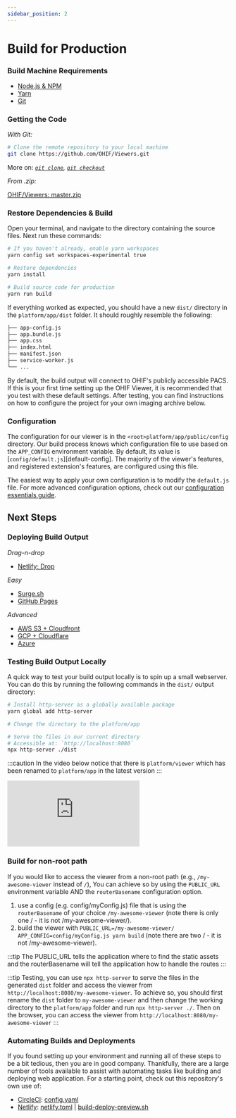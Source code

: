 ```yaml
---
sidebar_position: 2
---
```


# Build for Production

### Build Machine Requirements

- [Node.js & NPM](https://nodejs.org/en/download/)
- [Yarn](https://yarnpkg.com/lang/en/docs/install/)
- [Git](https://www.atlassian.com/git/tutorials/install-git)

### Getting the Code

_With Git:_

```bash
# Clone the remote repository to your local machine
git clone https://github.com/OHIF/Viewers.git
```

More on: _[`git clone`](https://git-scm.com/docs/git-clone),
[`git checkout`](https://git-scm.com/docs/git-checkout)_

_From .zip:_

[OHIF/Viewers: master.zip](https://github.com/OHIF/Viewers/archive/master.zip)

### Restore Dependencies & Build

Open your terminal, and navigate to the directory containing the source files.
Next run these commands:

```bash
# If you haven't already, enable yarn workspaces
yarn config set workspaces-experimental true

# Restore dependencies
yarn install

# Build source code for production
yarn run build
```

If everything worked as expected, you should have a new `dist/` directory in the
`platform/app/dist` folder. It should roughly resemble the following:

```bash title="<root>platform/app/dist/"
├── app-config.js
├── app.bundle.js
├── app.css
├── index.html
├── manifest.json
├── service-worker.js
└── ...
```

By default, the build output will connect to OHIF's publicly accessible PACS. If
this is your first time setting up the OHIF Viewer, it is recommended that you
test with these default settings. After testing, you can find instructions on
how to configure the project for your own imaging archive below.

### Configuration

The configuration for our viewer is in the `<root>platform/app/public/config`
directory. Our build process knows which configuration file to use based on the
`APP_CONFIG` environment variable. By default, its value is
[`config/default.js`][default-config]. The majority of the viewer's features,
and registered extension's features, are configured using this file.

The easiest way to apply your own configuration is to modify the `default.js`
file. For more advanced configuration options, check out our
[configuration essentials guide](../configuration/configurationFiles.md).

## Next Steps

### Deploying Build Output

_Drag-n-drop_

- [Netlify: Drop](./static-assets#netlify-drop)

_Easy_

- [Surge.sh](./static-assets#surgesh)
- [GitHub Pages](./static-assets#github-pages)

_Advanced_

- [AWS S3 + Cloudfront](./static-assets#aws-s3--cloudfront)
- [GCP + Cloudflare](./static-assets#gcp--cloudflare)
- [Azure](./static-assets#azure)

### Testing Build Output Locally

A quick way to test your build output locally is to spin up a small webserver.
You can do this by running the following commands in the `dist/` output
directory:

```bash
# Install http-server as a globally available package
yarn global add http-server

# Change the directory to the platform/app

# Serve the files in our current directory
# Accessible at: `http://localhost:8080`
npx http-server ./dist
```

:::caution
In the video below notice that there is `platform/viewer` which has been renamed to `platform/app` in the latest version
:::

<div style={{padding:"56.25% 0 0 0", position:"relative"}}>
    <iframe src="https://player.vimeo.com/video/551957266?badge=0&amp;autopause=0&amp;player_id=0&amp;app_id=58479"  frameBorder="0" allow="autoplay; fullscreen; picture-in-picture" allowFullScreen style= {{ position:"absolute",top:0,left:0,width:"100%",height:"100%"}} title="measurement-report"></iframe>
</div>

### Build for non-root path

If you would like to access the viewer from a non-root path (e.g., `/my-awesome-viewer` instead of `/`),
You can achieve so by using the `PUBLIC_URL` environment variable AND the `routerBasename` configuration option.

1. use a config (e.g. config/myConfig.js) file that is using the `routerBasename` of your choice `/my-awesome-viewer` (note there is only one / - it is not /my-awesome-viewer/).
2. build the viewer with `PUBLIC_URL=/my-awesome-viewer/ APP_CONFIG=config/myConfig.js yarn build` (note there are two / - it is not /my-awesome-viewer).


:::tip
The PUBLIC_URL tells the application where to find the static assets and the routerBasename will tell the application how to handle the routes
:::

:::tip
Testing, you can use `npx http-server` to serve the files in the generated `dist` folder and access the viewer from `http://localhost:8080/my-awesome-viewer`. To achieve
so, you should first rename the `dist` folder to `my-awesome-viewer` and then change the working directory
to the `platform/app` folder and run `npx http-server ./`. Then on the browser, you can access the viewer from `http://localhost:8080/my-awesome-viewer`
:::


### Automating Builds and Deployments

If you found setting up your environment and running all of these steps to be a
bit tedious, then you are in good company. Thankfully, there are a large number
of tools available to assist with automating tasks like building and deploying
web application. For a starting point, check out this repository's own use of:

- [CircleCI][circleci]: [config.yaml][circleci-config]
- [Netlify][netlify]: [netlify.toml][netlify.toml] |
  [build-deploy-preview.sh][build-deploy-preview.sh]

<!-- prettier-ignore-start -->
[circleci]: https://circleci.com/gh/OHIF/Viewers
[circleci-config]: https://github.com/OHIF/Viewers/blob/master/.circleci/config.yml
[netlify]: https://app.netlify.com/sites/ohif/deploys
[netlify.toml]: https://github.com/OHIF/Viewers/blob/master/platform/app/netlify.toml
[build-deploy-preview.sh]: https://github.com/OHIF/Viewers/blob/master/.netlify/build-deploy-preview.sh
<!-- prettier-ignore-end -->
